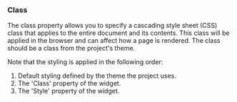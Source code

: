 ### Class

The class property allows you to specify a cascading style sheet (CSS) class that applies to the entire document and its contents. This class will be applied in the browser and can affect how a page is rendered. The class should be a class from the project's theme.

<div class="alert alert-warning">

Note that the styling is applied in the following order:

1.  Default styling defined by the theme the project uses.
2.  The 'Class' property of the widget.
3.  The 'Style' property of the widget.

</div>
